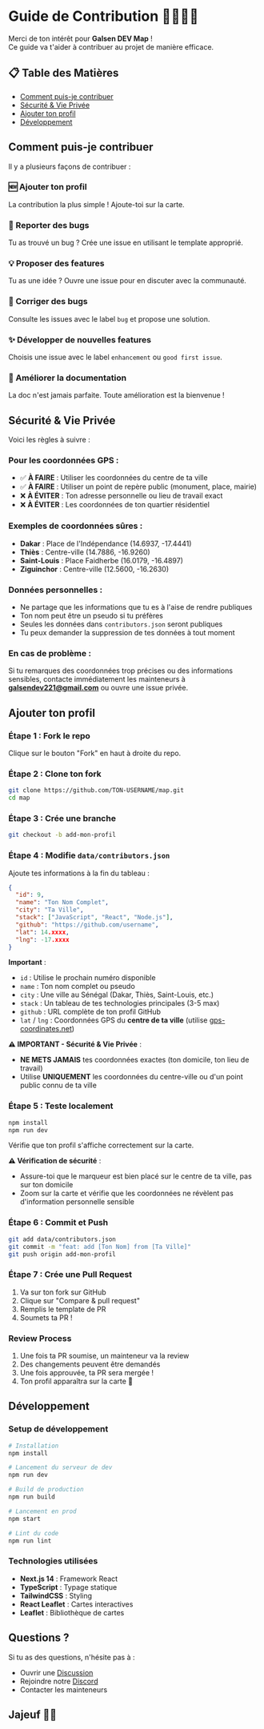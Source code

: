 # Guide de Contribution 🫱🏾‍🫲🏾

Merci de ton intérêt pour **Galsen DEV Map** !  
Ce guide va t'aider à contribuer au projet de manière efficace.

## 📋 Table des Matières

- [Comment puis-je contribuer](#comment-puis-je-contribuer)
- [Sécurité & Vie Privée](#sécurité--vie-privée)
- [Ajouter ton profil](#ajouter-ton-profil)
- [Développement](#développement)

## Comment puis-je contribuer

Il y a plusieurs façons de contribuer :

### 🆕 Ajouter ton profil

La contribution la plus simple ! Ajoute-toi sur la carte.

### 🐛 Reporter des bugs

Tu as trouvé un bug ? Crée une issue en utilisant le template approprié.

### 💡 Proposer des features

Tu as une idée ? Ouvre une issue pour en discuter avec la communauté.

### 🔧 Corriger des bugs

Consulte les issues avec le label `bug` et propose une solution.

### ✨ Développer de nouvelles features

Choisis une issue avec le label `enhancement` ou `good first issue`.

### 📖 Améliorer la documentation

La doc n'est jamais parfaite. Toute amélioration est la bienvenue !

## Sécurité & Vie Privée

Voici les règles à suivre :

### Pour les coordonnées GPS :

- ✅ **À FAIRE** : Utiliser les coordonnées du centre de ta ville
- ✅ **À FAIRE** : Utiliser un point de repère public (monument, place, mairie)
- ❌ **À ÉVITER** : Ton adresse personnelle ou lieu de travail exact
- ❌ **À ÉVITER** : Les coordonnées de ton quartier résidentiel

### Exemples de coordonnées sûres :

- **Dakar** : Place de l'Indépendance (14.6937, -17.4441)
- **Thiès** : Centre-ville (14.7886, -16.9260)
- **Saint-Louis** : Place Faidherbe (16.0179, -16.4897)
- **Ziguinchor** : Centre-ville (12.5600, -16.2630)

### Données personnelles :

- Ne partage que les informations que tu es à l'aise de rendre publiques
- Ton nom peut être un pseudo si tu préfères
- Seules les données dans `contributors.json` seront publiques
- Tu peux demander la suppression de tes données à tout moment

### En cas de problème :

Si tu remarques des coordonnées trop précises ou des informations sensibles, contacte immédiatement les mainteneurs à **galsendev221@gmail.com** ou ouvre une issue privée.

## Ajouter ton profil

### Étape 1 : Fork le repo

Clique sur le bouton "Fork" en haut à droite du repo.

### Étape 2 : Clone ton fork

```bash
git clone https://github.com/TON-USERNAME/map.git
cd map
```

### Étape 3 : Crée une branche

```bash
git checkout -b add-mon-profil
```

### Étape 4 : Modifie `data/contributors.json`

Ajoute tes informations à la fin du tableau :

```json
{
  "id": 9,
  "name": "Ton Nom Complet",
  "city": "Ta Ville",
  "stack": ["JavaScript", "React", "Node.js"],
  "github": "https://github.com/username",
  "lat": 14.xxxx,
  "lng": -17.xxxx
}
```

**Important** :

- `id` : Utilise le prochain numéro disponible
- `name` : Ton nom complet ou pseudo
- `city` : Une ville au Sénégal (Dakar, Thiès, Saint-Louis, etc.)
- `stack` : Un tableau de tes technologies principales (3-5 max)
- `github` : URL complète de ton profil GitHub
- `lat` / `lng` : Coordonnées GPS du **centre de ta ville** (utilise [gps-coordinates.net](https://www.gps-coordinates.net))

**⚠️ IMPORTANT - Sécurité & Vie Privée** :

- **NE METS JAMAIS** tes coordonnées exactes (ton domicile, ton lieu de travail)
- Utilise **UNIQUEMENT** les coordonnées du centre-ville ou d'un point public connu de ta ville

### Étape 5 : Teste localement

```bash
npm install
npm run dev
```

Vérifie que ton profil s'affiche correctement sur la carte.

**⚠️ Vérification de sécurité** :

- Assure-toi que le marqueur est bien placé sur le centre de ta ville, pas sur ton domicile
- Zoom sur la carte et vérifie que les coordonnées ne révèlent pas d'information personnelle sensible

### Étape 6 : Commit et Push

```bash
git add data/contributors.json
git commit -m "feat: add [Ton Nom] from [Ta Ville]"
git push origin add-mon-profil
```

### Étape 7 : Crée une Pull Request

1. Va sur ton fork sur GitHub
2. Clique sur "Compare & pull request"
3. Remplis le template de PR
4. Soumets ta PR !

### Review Process

1. Une fois ta PR soumise, un mainteneur va la review
2. Des changements peuvent être demandés
3. Une fois approuvée, ta PR sera mergée !
4. Ton profil apparaîtra sur la carte 🎉

## Développement

### Setup de développement

```bash
# Installation
npm install

# Lancement du serveur de dev
npm run dev

# Build de production
npm run build

# Lancement en prod
npm start

# Lint du code
npm run lint
```

### Technologies utilisées

- **Next.js 14** : Framework React
- **TypeScript** : Typage statique
- **TailwindCSS** : Styling
- **React Leaflet** : Cartes interactives
- **Leaflet** : Bibliothèque de cartes

## Questions ?

Si tu as des questions, n'hésite pas à :

- Ouvrir une [Discussion](https://github.com/GalsenDev221/map/discussions)
- Rejoindre notre [Discord](https://discord.gg/CKZcKqf)
- Contacter les mainteneurs

## Jajeuf 👏🏾
